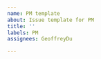 ```yaml
---
name: PM template
about: Issue template for PM
title: ''
labels: PM
assignees: GeoffreyDu

---
```



